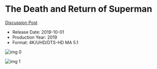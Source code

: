 # The Death and Return of Superman

[Discussion Post](https://www.avsforum.com/threads/bass-eq-for-filtered-movies.2995212/post-58647878)

* Release Date: 2019-10-01
* Production Year: 2019
* Format: 4K/UHD/DTS-HD MA 5.1

![img 0](https://i.imgur.com/aIEqBs1.jpg)

![img 1](https://i.imgur.com/HdF5hYB.png)

